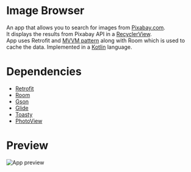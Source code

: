 # Image Browser
An app that allows you to search for images from [Pixabay.com](https://pixabay.com/).<br> 
It displays the results from Pixabay API in a [RecyclerView](https://developer.android.com/guide/topics/ui/layout/recyclerview). <br>
App uses Retrofit and [MVVM pattern](https://developer.android.com/jetpack/docs/guide) along with Room which is used to cache the data. Implemented in a [Kotlin](https://kotlinlang.org/docs/reference/) language.
<br>
# Dependencies
* [Retrofit](https://square.github.io/retrofit/)
* [Room](https://developer.android.com/training/data-storage/room)
* [Gson](https://github.com/google/gson)
* [Glide](https://github.com/bumptech/glide)
* [Toasty](https://github.com/GrenderG/Toasty)
* [PhotoView](https://github.com/chrisbanes/PhotoView)
# Preview
![App preview](https://github.com/pinky169/ImageBrowser/blob/master/app-demo.gif)

